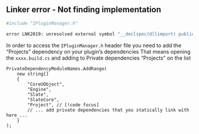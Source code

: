 ## Linker error - Not finding implementation

```sh
#include "IPluginManager.h"
```

```sh
error LNK2019: unresolved external symbol "__declspec(dllimport) public: static class IPluginManager & __cdecl     IPluginManager::Get(void)" (__imp_?Get@IPluginManager@@SAAEAV1@XZ) unresolved to which reference is made in the function "private: static class FString __cdecl  FXXXXXToolStyle::InContent(class FString const &,char const *)" (?InContent@FXXXXToolStyle@@CA?AVFString@@AEBV2@PEBD@Z)
```

 In order to access the ```IPluginManager.h``` header file you need to add the “Projects” dependency on your plugin’s dependencies That means opening the ```xxxx.build.cs``` and adding to Private dependencies “Projects” on the list

```cpp{8}
PrivateDependencyModuleNames.AddRange(
	new string[]
	{
		"CoreUObject",
		"Engine",
		"Slate",
		"SlateCore",
        "Project", // [!code focus]
		// ... add private dependencies that you statically link with here ...	
	}
);
```